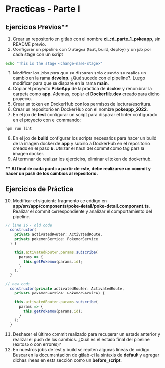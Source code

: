 # Practicas - Parte I

## Ejercicios Previos**

1. Crear un repositorio en gitlab con el nombre __ci_cd_parte_1_pokeapp__, sin README previo.
2. Configurar un pipeline con 3 stages (test, build, deploy) y un job por cada stage con un script

```sh
echo "This is the stage <change-name-stage>"
```


3. Modificar los jobs para que se disparen solo cuando se realice un cambio en la rama __develop__. ¿Qué sucede con el pipeline?. Luego modificar para que se dispare en la rama __main__.
4. Copiar el proyecto __PokeApp__ de la práctica de __docker__ y renombrar la carpeta como __app__. Ademas, copiar el __Dockerfile.dev__ creado para dicho proyecto.
5. Crear un token en DockerHub con los permisos de lectura/escritura.
6. Crear un repositorio en DockerHub con el nombre __pokeapp_2022__.
7. En el job de __test__ configurar un script para disparar el linter configurado en el proyecto con el commando:

```sh
npm run lint
```

8. En el job de __build__ configurar los scripts necesarios para hacer un build de la imagen docker de __app__ y subirlo a DockerHub en el repositorio creado en el paso __6__. Utilizar el hash del commit como tag para la imagen docker.
9. Al terminar de realizar los ejercicios, eliminar el token de dockerhub.


__** Al final de cada punto a partir de este, debe realizarse un commit y hacer un push de los cambios al repositorio.__

## Ejercicios de Práctica

10. Modificar el siguiente fragmento de código en __app/src/app/components/poke-detail/poke-detail.component.ts__. Realizar el commit correspondiente y analizar el comportamiento del pipeline.

```js
// line 16 - old code
  constructor(
    private activatedRouter: ActivatedRoute,
    private pokemonService: PokemonService
  ) {

    this.activatedRouter.params.subscribe(
      params => {
        this.getPokemon(params.id);
      }
    );
  }

// new code
  constructor(private activatedRouter: ActivatedRoute,
    private pokemonService: PokemonService) {

    this.activatedRouter.params.subscribe(
      params => {
        this.getPokemon(params.id);
      }
    );
  }
```

11. Deshacer el último commit realizado para recuperar un estado anterior y realizar el push de los cambios. ¿Cuál es el estado final del pipeline (exitoso o con errores)?
12. En nuestros jobs de test y build se repiten algunas líneas de código. Buscar en la documentación de gitlab-ci la sintaxis de __default__ y agregar dichas líneas en esta sección como un __before_script__.